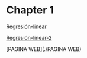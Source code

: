 # Chapter 1

[Regresión-linear](./Regresionlinear-PBI.md)

[Regresión-linear-2](./Regresionlinear2-PBI.md)

[PAGINA WEB](./PAGINA WEB)
